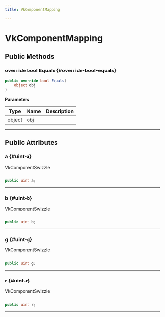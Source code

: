 ```yaml
---
title: VkComponentMapping

---
```


# VkComponentMapping










## Public Methods

### override bool Equals {#override-bool-equals}

```csharp
public override bool Equals(
    object obj
)
```


**Parameters**

| Type | Name  | Description  | 
|--|--|--|
| object |obj||






-----------

## Public Attributes

### a {#uint-a}

VkComponentSwizzle 

```csharp

public uint a;

```






-----------

### b {#uint-b}

VkComponentSwizzle 

```csharp

public uint b;

```






-----------

### g {#uint-g}

VkComponentSwizzle 

```csharp

public uint g;

```






-----------

### r {#uint-r}

VkComponentSwizzle 

```csharp

public uint r;

```






-----------

